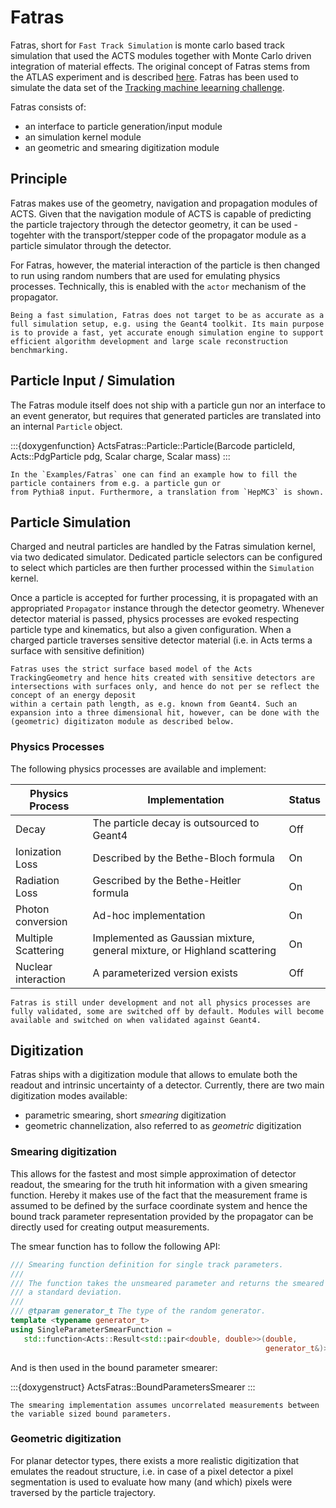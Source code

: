 # Fatras

Fatras, short for `Fast Track Simulation` is monte carlo based track simulation that used the ACTS modules together with Monte Carlo driven integration of material effects. The original concept of Fatras stems from
the ATLAS experiment and is described [here](https://cds.cern.ch/record/1091969?ln=de). Fatras has been used
to simulate the data set of the [Tracking machine leearning challenge](https://arxiv.org/abs/1904.06778).

Fatras consists of:
 * an interface to particle generation/input module
 * an simulation kernel module
 * an geometric and smearing digitization module

## Principle

Fatras makes use of the geometry, navigation and propagation modules of ACTS. Given that the navigation module
of ACTS is capable of predicting the particle trajectory through the detector geometry, it can be used - togehter with the transport/stepper code of the propagator module as a particle simulator through the detector.

For Fatras, however, the material interaction of the particle is then changed to run using random numbers that are used for emulating physics processes. Technically, this is enabled with the `actor` mechanism of the propagator.


```{note}
Being a fast simulation, Fatras does not target to be as accurate as a full simulation setup, e.g. using the Geant4 toolkit. Its main purpose is to provide a fast, yet accurate enough simulation engine to support efficient algorithm development and large scale reconstruction benchmarking.
```

## Particle Input / Simulation

The Fatras module itself does not ship with a particle gun nor an interface to an event generator, but requires
that generated particles are translated into an internal `Particle` object.

:::{doxygenfunction} ActsFatras::Particle::Particle(Barcode particleId, Acts::PdgParticle pdg, Scalar charge, Scalar mass)
:::

```{note}
In the `Examples/Fatras` one can find an example how to fill the particle containers from e.g. a particle gun or
from Pythia8 input. Furthermore, a translation from `HepMC3` is shown.
```


## Particle Simulation

Charged and neutral particles are handled by the Fatras simulation kernel, via two dedicated simulator. Dedicated particle selectors can be configured to select which particles are then further processed within the `Simulation` kernel.

Once a particle is accepted for further processing, it is propagated with an appropriated `Propagator` instance 
through the detector geometry. Whenever detector material is passed, physics processes are evoked respecting particle type and kinematics, but also a given configuration. When a charged particle traverses sensitive detector material (i.e. in Acts terms a surface with sensitive definition)


```{warning}
Fatras uses the strict surface based model of the Acts TrackingGeometry and hence hits created with sensitive detectors are intersections with surfaces only, and hence do not per se reflect the concept of an energy deposit
within a certain path length, as e.g. known from Geant4. Such an expansion into a three dimensional hit, however, can be done with the (geometric) digitizaton module as described below.
```

### Physics Processes

The following physics processes are available and implement:

| Physics Process | Implementation | Status |
|-------|--------------------------|---------|
| Decay | The particle decay is outsourced to Geant4 | Off |
| Ionization Loss | Described by the Bethe-Bloch formula | On |
| Radiation Loss | Gescribed by the Bethe-Heitler formula | On |
| Photon conversion | Ad-hoc implementation | On |
| Multiple Scattering | Implemented as Gaussian mixture, general mixture, or Highland scattering | On |
| Nuclear interaction | A parameterized version exists | Off |

```{note}
Fatras is still under development and not all physics processes are fully validated, some are switched off by default. Modules will become available and switched on when validated against Geant4.
```

## Digitization

Fatras ships with a digitization module that allows to emulate both the readout and intrinsic uncertainty of a detector. Currently, there are two main digitization modes available:
 * parametric smearing, short *smearing* digitization
 * geometric channelization, also referred to as *geometric* digitization


 ### Smearing digitization

 This allows for the fastest and most simple approximation of detector readout, the smearing for the truth hit information with a given smearing function. Hereby it makes use of the fact that the measurement frame is assumed to be defined by the surface coordinate system and hence the bound track parameter representation provided by the propagator can be directly used for creating output measurements.

 The smear function has to follow the following API:

 ```c++
/// Smearing function definition for single track parameters.
///
/// The function takes the unsmeared parameter and returns the smeared value and
/// a standard deviation.
///
/// @tparam generator_t The type of the random generator.
template <typename generator_t>
using SingleParameterSmearFunction =
    std::function<Acts::Result<std::pair<double, double>>(double,
                                                          generator_t&)>;
 ```

And is then used in the bound parameter smearer:

:::{doxygenstruct} ActsFatras::BoundParametersSmearer
:::

```{note}
The smearing implementation assumes uncorrelated measurements between the variable sized bound parameters.
```
 ### Geometric digitization

For planar detector types, there exists a more realistic digitization that emulates the readout structure, i.e. in case of a pixel detector a pixel segmentation is used to evaluate how many (and which) pixels were traversed by the particle trajectory.

